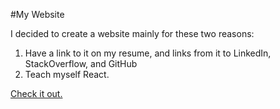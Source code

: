 #My Website

I decided to create a website mainly for these two reasons:
1. Have a link to it on my resume, and links from it to LinkedIn, StackOverflow, and GitHub
2. Teach myself React.

[Check it out.](https://d36n94k71zmcat.cloudfront.net/)
